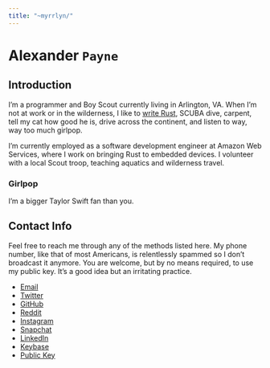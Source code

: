 ```yaml
---
title: "~myrrlyn/"
---
```


# Alexander `Payne`

## Introduction

I’m a programmer and Boy Scout currently living in Arlington, VA. When I’m not
at work or in the wilderness, I like to [write Rust][crates], SCUBA dive,
carpent, tell my cat how good he is, drive across the continent, and listen to
way, way too much girlpop.

I’m currently employed as a software development engineer at Amazon Web
Services, where I work on bringing Rust to embedded devices. I volunteer with a
local Scout troop, teaching aquatics and wilderness travel.

### Girlpop

I’m a bigger Taylor Swift fan than you.

## Contact Info

Feel free to reach me through any of the methods listed here. My phone number,
like that of most Americans, is relentlessly spammed so I don’t broadcast it
anymore. You are welcome, but by no means required, to use my public key. It’s
a good idea but an irritating practice.

- [Email][email]
- [Twitter][twitter]
- [GitHub][gh]
- [Reddit][reddit]
- [Instagram][ig]
- [Snapchat][snap]
- [LinkedIn][linkedin]
- [Keybase][kb]
- [Public Key][pubkey]

[crates]: /crates
[email]: mailto:self@myrrlyn.dev
[gh]: https://github.com/myrrlyn
[ig]: https://instagr.am/myrrlyn
[kb]: https://keybase.io/myrrlyn
[linkedin]: https:linkedin.com/in/myrrlyn
[pubkey]: /static/myrrlyn.asc
[reddit]: https://reddit.com/u/myrrlyn
[snap]: https://snapchat.com/add/myrrlyn
[twitter]: https://twitter.com/myrrlyn
